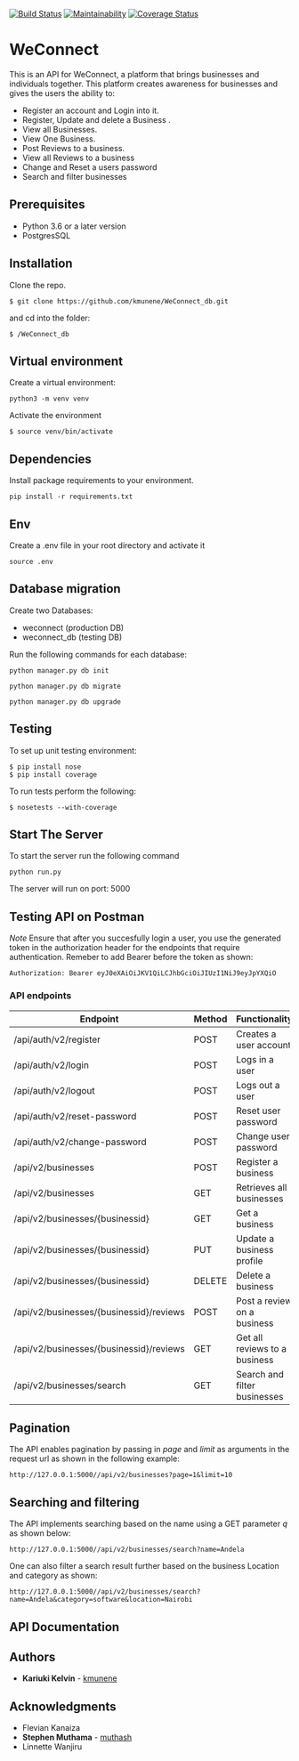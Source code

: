 [![Build Status](https://travis-ci.org/kmunene/WeConnect_db.svg?branch=reviews)](https://travis-ci.org/kmunene/WeConnect_db)
[![Maintainability](https://api.codeclimate.com/v1/badges/71f838efe01b737f374b/maintainability)](https://codeclimate.com/github/kmunene/WeConnect_db/maintainability)
[![Coverage Status](https://coveralls.io/repos/github/kmunene/WeConnect_db/badge.svg?branch=reviews)](https://coveralls.io/github/kmunene/WeConnect_db?branch=reviews)

# WeConnect

This is an API for WeConnect, a platform that brings businesses and individuals together. This platform creates awareness for businesses and gives the users the ability to:

- Register an account and Login into it.
- Register, Update and delete a Business .
- View all Businesses.
- View One Business.
- Post Reviews to a business.
- View all Reviews to a business
- Change and Reset a users password
- Search and filter businesses

## Prerequisites

- Python 3.6 or a later version
- PostgresSQL

## Installation
Clone the repo.
```
$ git clone https://github.com/kmunene/WeConnect_db.git
```
and cd into the folder:
```
$ /WeConnect_db
```
## Virtual environment
Create a virtual environment:
```
python3 -m venv venv
```
Activate the environment
```
$ source venv/bin/activate
```
## Dependencies
Install package requirements to your environment.
```
pip install -r requirements.txt
```
## Env
Create a .env file in your root directory and activate it
```
source .env
```
## Database migration
Create two Databases:
- weconnect (production DB)
- weconnect_db (testing DB)

Run the following commands for each database:
```
python manager.py db init

python manager.py db migrate

python manager.py db upgrade

```

## Testing
To set up unit testing environment:

```
$ pip install nose
$ pip install coverage
```

To run tests perform the following:

```
$ nosetests --with-coverage
```

## Start The Server
To start the server run the following command
```
python run.py
```
The server will run on port: 5000

## Testing API on Postman

*Note* Ensure that after you succesfully login a user, you use the generated token in the authorization header for the endpoints that require authentication. Remeber to add Bearer before the token as shown:
```
Authorization: Bearer eyJ0eXAiOiJKV1QiLCJhbGciOiJIUzI1NiJ9eyJpYXQiO 
```


### API endpoints

| Endpoint | Method |  Functionality | Authentication |
| --- | --- | --- | --- |
| /api/auth/v2/register | POST | Creates a user account | FALSE
| /api/auth/v2/login | POST | Logs in a user | TRUE
| /api/auth/v2/logout | POST | Logs out a user | TRUE
| /api/auth/v2/reset-password | POST | Reset user password | TRUE
| /api/auth/v2/change-password | POST | Change user password | TRUE
| /api/v2/businesses | POST | Register a business | TRUE
| /api/v2/businesses | GET | Retrieves all businesses | FALSE 
| /api/v2/businesses/{businessid} | GET | Get a business | FALSE
| /api/v2/businesses/{businessid} | PUT | Update a business profile | TRUE
| /api/v2/businesses/{businessid} | DELETE | Delete a business | TRUE
| /api/v2/businesses/{businessid}/reviews | POST | Post a review on a business | TRUE
| /api/v2/businesses/{businessid}/reviews | GET | Get all reviews to a business | FALSE
| /api/v2/businesses/search | GET | Search and filter businesses | FALSE

## Pagination

The API enables pagination by passing in *page* and *limit* as arguments in the request url as shown in the following example:

```
http://127.0.0.1:5000//api/v2/businesses?page=1&limit=10

```

## Searching and filtering
The API implements searching based on the name using a GET parameter *q* as shown below:
```
http://127.0.0.1:5000//api/v2/businesses/search?name=Andela
```
One can also filter a search result further based on the business Location and category as shown:
```
http://127.0.0.1:5000//api/v2/businesses/search?name=Andela&category=software&location=Nairobi
```

## API Documentation

## Authors

* **Kariuki Kelvin** - [kmunene](https://github.com/kmunene)

## Acknowledgments
* Flevian Kanaiza
* **Stephen Muthama** - [muthash](https://github.com/muthash)
* Linnette Wanjiru
